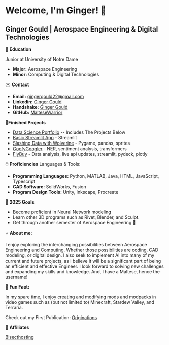 # Welcome, I'm Ginger! 👋

## Ginger Gould | Aerospace Engineering & Digital Technologies

🏫 **Education**

Junior at University of Notre Dame
- **Major:** Aerospace Engineering
- **Minor:** Computing & Digital Technologies

✉️ **Contact**
- **Email:** gingergould22@gmail.com
- **Linkedin:** [Ginger Gould](https://www.linkedin.com/in/ginger-gould-15ab50168/)
- **Handshake:** [Ginger Gould](https://app.joinhandshake.com/profiles/u5dzmu)
- **GitHub:** [MalteseWarrior](https://github.com/MalteseWarrior)

🏁**Finished Projects**
- [Data Science Portfolio](https://github.com/MalteseWarrior/GOULD--PYTHON--PORTFOLIO) -- Includes The Projects Below
- [Basic Streamlit App](https://github.com/MalteseWarrior/GOULD--PYTHON--PORTFOLIO/tree/main/basic-streamlit-app) - Streamlit
- [Slashing Data with Wolverine](https://github.com/MalteseWarrior/GOULD--PYTHON--PORTFOLIO/tree/main/TidyData-Project) - Pygame, pandas, sprites
- [GoofyGoogler](https://github.com/MalteseWarrior/GOULD--PYTHON--PORTFOLIO/tree/main/NERStreamlitApp) - NER, sentiment analysis, transformers
- [FlyBuy](https://github.com/MalteseWarrior/GOULD--PYTHON--PORTFOLIO/tree/main/StreamlitAppFinal) - Data analysis, live api updates, streamlit, pydeck, plotly

🖱️ **Proficiencies**
Languages & Tools:
- **Programming Languages:** Python, MATLAB, Java, HTML, JavaScript, Typescript
- **CAD Software:** SolidWorks, Fusion
- **Program Design Tools:** Unity, Inkscape, Procreate

🥅 **2025 Goals**
- Become proficient in Neural Network modeling
- Learn other 3D programs such as Rivet, Blender, and Sculpt.
- Get through another semester of Aerospace Engineering 💪

⭐ **About me:**

I enjoy exploring the interchanging possibilities between Aerospace Engineering and Computing. Whether those possibilities are coding, CAD modeling, or digital design. I also seek to implement AI into many of my current and future projects, as I believe it will be a significant part of being an efficient and effective Engineer.
I look forward to solving new challenges and expanding my skills and knowledge.
And, I have a Maltese, hence the username!

🎉 **Fun Fact:**

In my spare time, I enjoy creating and modifying mods and modpacks in video games such as (but not limited to) Minecraft, Stardew Valley, and Terraria.

Check out my First Publication: [Originations](https://www.curseforge.com/minecraft/modpacks/originations)

📝 **Affiliates**

[Bisecthosting](Bisecthosting.com/Maltese)



